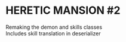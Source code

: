 # HERETIC MANSION #2

Remaking the demon and skills classes  
Includes skill translation in deserializer